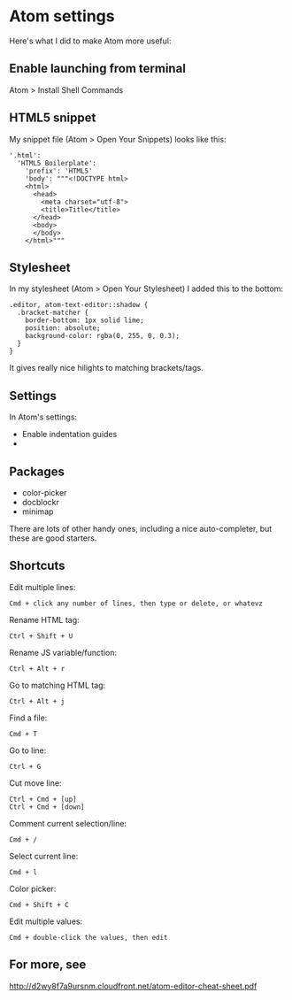 # Atom settings

Here's what I did to make Atom more useful:

## Enable launching from terminal

Atom &gt; Install Shell Commands

## HTML5 snippet

My snippet file (Atom &gt; Open Your Snippets) looks like this:

    '.html':
      'HTML5 Boilerplate':
        'prefix': 'HTML5'
        'body': """<!DOCTYPE html>
        <html>
          <head>
            <meta charset="utf-8">
            <title>Title</title>
          </head>
          <body>
          </body>
        </html>"""

## Stylesheet

In my stylesheet (Atom &gt; Open Your Stylesheet) I added this to the bottom:

    .editor, atom-text-editor::shadow {
      .bracket-matcher {
        border-bottom: 1px solid lime;
        position: absolute;
        background-color: rgba(0, 255, 0, 0.3);
      }
    }

It gives really nice hilights to matching brackets/tags.

## Settings

In Atom's settings:

- Enable indentation guides
-

## Packages

- color-picker
- docblockr
- minimap

There are lots of other handy ones, including a nice auto-completer, but these
are good starters.

## Shortcuts

Edit multiple lines:

    Cmd + click any number of lines, then type or delete, or whatevz

Rename HTML tag:

    Ctrl + Shift + U

Rename JS variable/function:

    Ctrl + Alt + r

Go to matching HTML tag:

    Ctrl + Alt + j

Find a file:

    Cmd + T

Go to line:

    Ctrl + G

Cut move line:

    Ctrl + Cmd + [up]
    Ctrl + Cmd + [down]

Comment current selection/line:

    Cmd + /

Select current line:

    Cmd + l

Color picker:

    Cmd + Shift + C

Edit multiple values:

    Cmd + double-click the values, then edit

## For more, see

http://d2wy8f7a9ursnm.cloudfront.net/atom-editor-cheat-sheet.pdf
